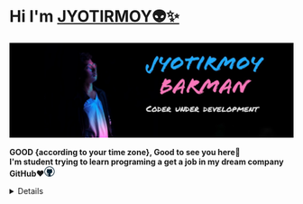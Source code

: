 # Hi I'm [JYOTIRMOY👽✨](https://jyotirmoybarman.github.io/website/)
<img src="pic/jyotirmoy.jpg">
<p><b>GOOD {according to your time zone}, Good to see you here🙋<br/>
I'm student trying to learn programing a get a job in my dream company GitHub❤️<img src="pic/github.webp" width="18px"><br/>
<details>
<img src="https://github-readme-stats.vercel.app/api?username=jyotirmoybarman&show_icons=true&theme=dark&line_height=30">